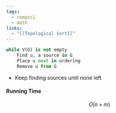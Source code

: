 ```yaml
---
tags:
  - compsci
  - math
links:
  - "[[Topological Sort]]"
---
```

```python
while V(G) is not empty
	Find u, a source in G
	Place u next in ordering
	Remove u from G

```
- Keep finding sources until none left
#### Running Time
$$O(n+m)$$
